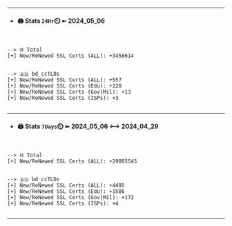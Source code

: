 

---
- #### 🖨️ **Stats** `24Hr`⏲️ ➼ 2024_05_06
```console


--> 🌐 Total
[+] New/ReNewed SSL Certs (ALL): +3458614


--> 🇧🇩 bd_ccTLDs
[+] New/ReNewed SSL Certs (ALL): +557
[+] New/ReNewed SSL Certs (Edu): +220
[+] New/ReNewed SSL Certs (Gov|Mil): +13
[+] New/ReNewed SSL Certs (ISPs): +3


```

---
- #### 🖨️ **Stats** `7Days`⏲️ ➼ 2024_05_06 <--> 2024_04_29
```console


--> 🌐 Total
[+] New/ReNewed SSL Certs (ALL): +29005545


--> 🇧🇩 bd_ccTLDs
[+] New/ReNewed SSL Certs (ALL): +4495
[+] New/ReNewed SSL Certs (Edu): +1506
[+] New/ReNewed SSL Certs (Gov|Mil): +172
[+] New/ReNewed SSL Certs (ISPs): +4


```

---

